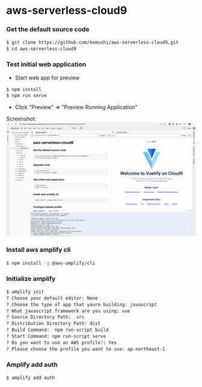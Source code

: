 # aws-serverless-cloud9

### Get the default source code
```bash
$ git clone https://github.com/komushi/aws-serverless-cloud9.git
$ cd aws-serverless-cloud9
```

### Test initial web application
* Start web app for preview 
```bash
$ npm install
$ npm run serve
```
* Click "Preview" => "Preview Running Application"

Screenshot: ![Alt](/images/cloud9.png)

### Install aws amplify cli
```bash
$ npm install -g @aws-amplify/cli
```

### Initialize amplify
```bash
$ amplify init
? Choose your default editor: None
? Choose the type of app that youre building: javascript
? What javascript framework are you using: vue
? Source Directory Path:  src
? Distribution Directory Path: dist
? Build Command:  npm run-script build
? Start Command: npm run-script serve
? Do you want to use an AWS profile?: Yes
? Please choose the profile you want to use: ap-northeast-1
```

### Amplify add auth
```bash
$ amplify add auth
```

###
```javascript

```